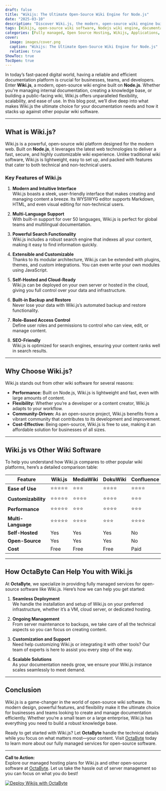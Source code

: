 ```yaml
---
draft: false
title: "Wikijs: The Ultimate Open-Source Wiki Engine for Node.js"
date: "2025-03-10"
description: "Discover Wiki.js, the modern, open-source wiki engine built on Node.js. Learn why it’s the ultimate choice for businesses and teams looking for a flexible, scalable, and user-friendly documentation platform. Explore its features, benefits, and how it compares to other popular wiki software."
tags: [Wikijs, open-source wiki software, Nodejs wiki engine, documentation platform, Wikijs vs other wikis, managed wiki hosting, OctaByte, open-source software hosting]
categories: [Fully managed, Open Source Hosting, Wikijs, Applications, Documentation]
cover:
  image: images/cover.png
  caption: "Wikijs: The Ultimate Open-Source Wiki Engine for Node.js"
  relative: true
ShowToc: true
TocOpen: true
---
```



In today’s fast-paced digital world, having a reliable and efficient documentation platform is crucial for businesses, teams, and developers. Enter **Wiki.js**, a modern, open-source wiki engine built on **Node.js**. Whether you're managing internal documentation, creating a knowledge base, or building a public-facing wiki, Wiki.js offers unparalleled flexibility, scalability, and ease of use. In this blog post, we’ll dive deep into what makes Wiki.js the ultimate choice for your documentation needs and how it stacks up against other popular wiki software.

---

## What is Wiki.js?

Wiki.js is a powerful, open-source wiki platform designed for the modern web. Built on **Node.js**, it leverages the latest web technologies to deliver a fast, secure, and highly customizable wiki experience. Unlike traditional wiki software, Wiki.js is lightweight, easy to set up, and packed with features that cater to both technical and non-technical users.

### Key Features of Wiki.js

1. **Modern and Intuitive Interface**  
   Wiki.js boasts a sleek, user-friendly interface that makes creating and managing content a breeze. Its WYSIWYG editor supports Markdown, HTML, and even visual editing for non-technical users.

2. **Multi-Language Support**  
   With built-in support for over 50 languages, Wiki.js is perfect for global teams and multilingual documentation.

3. **Powerful Search Functionality**  
   Wiki.js includes a robust search engine that indexes all your content, making it easy to find information quickly.

4. **Extensible and Customizable**  
   Thanks to its modular architecture, Wiki.js can be extended with plugins, themes, and custom integrations. You can even write your own modules using JavaScript.

5. **Self-Hosted and Cloud-Ready**  
   Wiki.js can be deployed on your own server or hosted in the cloud, giving you full control over your data and infrastructure.

6. **Built-in Backup and Restore**  
   Never lose your data with Wiki.js’s automated backup and restore functionality.

7. **Role-Based Access Control**  
   Define user roles and permissions to control who can view, edit, or manage content.

8. **SEO-Friendly**  
   Wiki.js is optimized for search engines, ensuring your content ranks well in search results.

---

## Why Choose Wiki.js?

Wiki.js stands out from other wiki software for several reasons:

- **Performance:** Built on Node.js, Wiki.js is lightweight and fast, even with large amounts of content.
- **Flexibility:** Whether you’re a developer or a content creator, Wiki.js adapts to your workflow.
- **Community-Driven:** As an open-source project, Wiki.js benefits from a vibrant community that contributes to its development and improvement.
- **Cost-Effective:** Being open-source, Wiki.js is free to use, making it an affordable solution for businesses of all sizes.

---

## Wiki.js vs Other Wiki Software

To help you understand how Wiki.js compares to other popular wiki platforms, here’s a detailed comparison table:

| Feature                | Wiki.js               | MediaWiki            | DokuWiki             | Confluence            |
|------------------------|-----------------------|----------------------|-----------------------|-----------------------|
| **Ease of Use**        | ⭐⭐⭐⭐⭐              | ⭐⭐⭐                | ⭐⭐⭐⭐               | ⭐⭐⭐⭐                |
| **Customizability**    | ⭐⭐⭐⭐⭐              | ⭐⭐⭐⭐               | ⭐⭐⭐⭐               | ⭐⭐⭐                 |
| **Performance**        | ⭐⭐⭐⭐⭐              | ⭐⭐⭐                | ⭐⭐⭐⭐               | ⭐⭐⭐                 |
| **Multi-Language**     | ⭐⭐⭐⭐⭐              | ⭐⭐⭐⭐               | ⭐⭐⭐                | ⭐⭐⭐⭐                |
| **Self-Hosted**        | Yes                   | Yes                  | Yes                  | No                    |
| **Open-Source**        | Yes                   | Yes                  | Yes                  | No                    |
| **Cost**               | Free                  | Free                 | Free                 | Paid                  |

---

## How OctaByte Can Help You with Wiki.js

At **OctaByte**, we specialize in providing fully managed services for open-source software like Wiki.js. Here’s how we can help you get started:

1. **Seamless Deployment**  
   We handle the installation and setup of Wiki.js on your preferred infrastructure, whether it’s a VM, cloud server, or dedicated hosting.

2. **Ongoing Management**  
   From server maintenance to backups, we take care of all the technical aspects so you can focus on creating content.

3. **Customization and Support**  
   Need help customizing Wiki.js or integrating it with other tools? Our team of experts is here to assist you every step of the way.

4. **Scalable Solutions**  
   As your documentation needs grow, we ensure your Wiki.js instance scales seamlessly to meet demand.

---

## Conclusion

Wiki.js is a game-changer in the world of open-source wiki software. Its modern design, powerful features, and flexibility make it the ultimate choice for businesses and teams looking to create and manage documentation efficiently. Whether you’re a small team or a large enterprise, Wiki.js has everything you need to build a robust knowledge base.

Ready to get started with Wiki.js? Let **OctaByte** handle the technical details while you focus on what matters most—your content. Visit [OctaByte](https://octabyte.io) today to learn more about our fully managed services for open-source software.

---

**Call to Action:**  
Explore our managed hosting plans for Wiki.js and other open-source software at [OctaByte](https://octabyte.io). Let us take the hassle out of server management so you can focus on what you do best!

[![Deploy Wikijs with OctaByte](/images/deploy-on-octabyte.png)](https://octabyte.io/fully-managed-open-source-services/applications/documentation/wikijs)